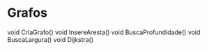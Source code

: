 # Grafos
void CriaGrafo()
void InsereAresta()
void BuscaProfundidade()
void BuscaLargura()
void Dijkstra()
